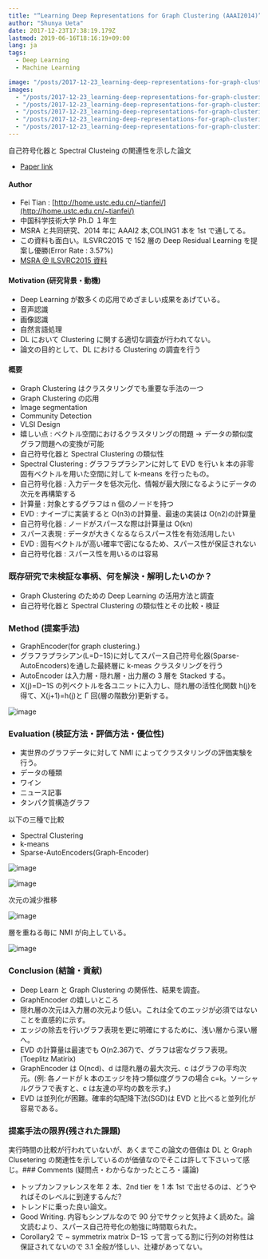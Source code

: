 ```yaml
---
title: "“Learning Deep Representations for Graph Clustering (AAAI2014)” を読んだ"
author: "Shunya Ueta"
date: 2017-12-23T17:38:19.179Z
lastmod: 2019-06-16T18:16:19+09:00
lang: ja
tags:
  - Deep Learning
  - Machine Learning

image: "/posts/2017-12-23_learning-deep-representations-for-graph-clustering-aaai2014-を読んだ/images/1.png"
images:
  - "/posts/2017-12-23_learning-deep-representations-for-graph-clustering-aaai2014-を読んだ/images/1.png"
  - "/posts/2017-12-23_learning-deep-representations-for-graph-clustering-aaai2014-を読んだ/images/2.png"
  - "/posts/2017-12-23_learning-deep-representations-for-graph-clustering-aaai2014-を読んだ/images/3.png"
  - "/posts/2017-12-23_learning-deep-representations-for-graph-clustering-aaai2014-を読んだ/images/4.png"
  - "/posts/2017-12-23_learning-deep-representations-for-graph-clustering-aaai2014-を読んだ/images/5.png"
---
```


自己符号化器と Spectral Clusteing の関連性を示した論文

- [Paper link](http://research.microsoft.com/pubs/226627/%5BAAAI2014%5D%20DNN%20for%20Graph%20Cut.pdf)

#### Author

- Fei Tian : [http://home.ustc.edu.cn/~tianfei/](http://home.ustc.edu.cn/~tianfei/)
- 中国科学技術大学 Ph.D １年生
- MSRA と共同研究、2014 年に AAAI2 本,COLING1 本を 1st で通してる。
- この資料も面白い。ILSVRC2015 で 152 層の Deep Residual Learning を提案し優勝(Error Rate : 3.57%)
- [MSRA @ ILSVRC2015 資料](http://research.microsoft.com/en-us/um/people/kahe/ilsvrc15/ilsvrc2015_deep_residual_learning_kaiminghe.pdf)

#### Motivation (研究背景・動機)

- Deep Learning が数多くの応用でめざましい成果をあげている。
- 音声認識
- 画像認識
- 自然言語処理
- DL において Clustering に関する適切な調査が行われてない。
- 論文の目的として、DL における Clustering の調査を行う

#### 概要

- Graph Clustering はクラスタリングでも重要な手法の一つ
- Graph Clustering の応用
- Image segmentation
- Community Detection
- VLSI Design
- 嬉しい点 : ベクトル空間におけるクラスタリングの問題 → データの類似度グラフ問題への変換が可能
- 自己符号化器と Spectral Clustering の類似性
- Spectral Clustering : グラフラプラシアンに対して EVD を行い k 本の非零固有ベクトルを用いた空間に対して k-means を行ったもの。
- 自己符号化器 : 入力データを低次元化、情報が最大限になるようにデータの次元を再構築する
- 計算量 : 対象とするグラフは n 個のノードを持つ
- EVD : ナイーブに実装すると O(n3)の計算量、最速の実装は O(n2)の計算量
- 自己符号化器 : ノードがスパースな際は計算量は O(kn)
- スパース表現 : データが大きくなるならスパース性を有効活用したい
- EVD : 固有ベクトルが高い確率で密になるため、スパース性が保証されない
- 自己符号化器 : スパース性を用いるのは容易

### 既存研究で未検証な事柄、何を解決・解明したいのか？

- Graph Clustering のための Deep Learning の活用方法と調査
- 自己符号化器と Spectral Clustering の類似性とその比較・検証

### Method (提案手法)

- GraphEncoder(for graph clustering.)
- グラフラプラシアン(L=D−1S)に対してスパース自己符号化器(Sparse-AutoEncoders)を通した最終層に k-meas クラスタリングを行う
- AutoEncoder は入力層・隠れ層・出力層の 3 層を Stacked する。
- X(j)=D−1S の列ベクトルを各ユニットに入力し、隠れ層の活性化関数 h(j)を得て、X(j+1)=h(j)と Γ 回(層の階数分)更新する。

![image](/posts/2017-12-23_learning-deep-representations-for-graph-clustering-aaai2014-を読んだ/images/1.png)

### Evaluation (検証方法・評価方法・優位性)

- 実世界のグラフデータに対して NMI によってクラスタリングの評価実験を行う。
- データの種類
- ワイン
- ニュース記事
- タンパク質構造グラフ

以下の三種で比較

- Spectral Clustering
- k-means
- Sparse-AutoEncoders(Graph-Encoder)

![image](/posts/2017-12-23_learning-deep-representations-for-graph-clustering-aaai2014-を読んだ/images/2.png)

![image](/posts/2017-12-23_learning-deep-representations-for-graph-clustering-aaai2014-を読んだ/images/3.png)

次元の減少推移

![image](/posts/2017-12-23_learning-deep-representations-for-graph-clustering-aaai2014-を読んだ/images/4.png)

層を重ねる毎に NMI が向上している。

![image](/posts/2017-12-23_learning-deep-representations-for-graph-clustering-aaai2014-を読んだ/images/5.png)

### Conclusion (結論・貢献)

- Deep Learn と Graph Clustering の関係性、結果を調査。
- GraphEncoder の嬉しいところ
- 隠れ層の次元は入力層の次元より低い。これは全てのエッジが必須ではないことを直感的に示す。
- エッジの除去を行いグラフ表現を更に明確にするために、浅い層から深い層へ。
- EVD の計算量は最速でも O(n2.367)で、グラフは密なグラフ表現。(Toeplitz Matirix)
- GraphEncoder は O(ncd)、d は隠れ層の最大次元、c はグラフの平均次元。(例: 各ノードが k 本のエッジを持つ類似度グラフの場合 c=k。ソーシャルグラフで表すと、c は友達の平均の数を示す。)
- EVD は並列化が困難。確率的勾配降下法(SGD)は EVD と比べると並列化が容易である。

### 提案手法の限界(残された課題)

実行時間の比較が行われていないが、あくまでこの論文の価値は DL と Graph Clusetering の関連性を示しているのが価値なのでそこは許して下さいって感じ。### Comments (疑問点・わからなかったところ・議論)

- トップカンファレンスを年 2 本、2nd tier を 1 本 1st で出せるのは、どうやればそのレベルに到達するんだ?
- トレンドに乗った良い論文。
- Good Writing. 内容もシンプルなので 90 分でサクッと気持よく読めた。論文読むより、スパース自己符号化の勉強に時間取られた。
- Corollary2 で ~ symmetrix matrix D−1S って言ってる割に行列の対称性は保証されてないので 3.1 全般が怪しい、辻褄があってない。
